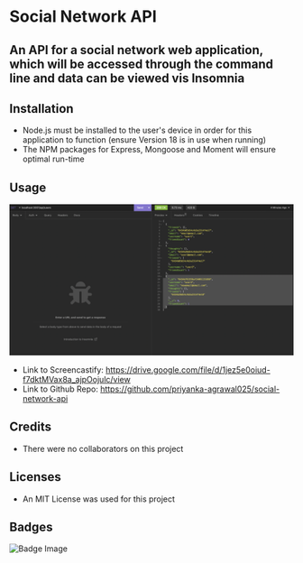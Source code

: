 # Social Network API
## An API for a social network web application, which will be accessed through the command line and data can be viewed vis Insomnia

## Installation
+ Node.js must be installed to the user's device in order for this application to function (ensure Version 18 is in use when running)
+ The NPM packages for Express, Mongoose and Moment will ensure optimal run-time

## Usage
![Screeshot](assets/images/social-network-screenshot.png)

+ Link to Screencastify: https://drive.google.com/file/d/1jez5e0oiud-f7dktMVax8a_ajpOojulc/view
+ Link to Github Repo: https://github.com/priyanka-agrawal025/social-network-api

## Credits
+ There were no collaborators on this project

## Licenses
+ An MIT License was used for this project

## Badges
![Badge Image](https://img.shields.io/github/license/priyanka-agrawal025/social-network-api)